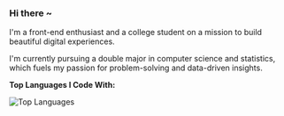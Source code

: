 ### Hi there ~

I'm a front-end enthusiast and a college student on a mission to build beautiful digital experiences. 

I'm currently pursuing a double major in computer science and statistics, which fuels my passion for problem-solving and data-driven insights. 

**Top Languages I Code With:**

![Top Languages](https://github-readme-stats.vercel.app/api/top-langs/?username=KevinYu3214&layout=compact&hide=css,html)
